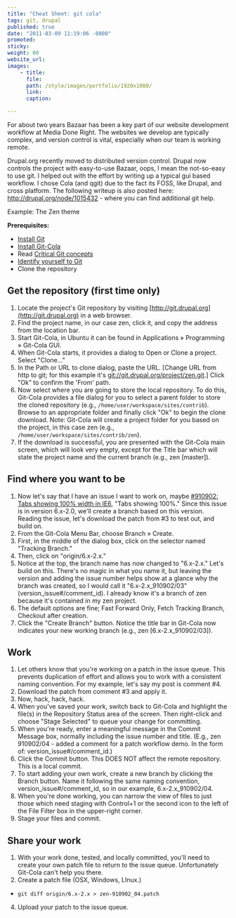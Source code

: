 ```yaml
---
title: "Cheat Sheet: git cola"
tags: git, drupal
published: true
date: "2011-03-09 11:19:06 -0800"
promoted:                                                                       # carousel: true = promoted to image carousel
sticky:                                                                         # carousel: true = first slide (css: active)
weight: 00                                                                      # carousel: sort order (reversed from high to low)
website_url:
images:
    - title:
      file:
      path: /style/images/portfolio/1920x1080/
      link:
      caption:

---
```


For about two years Bazaar has been a key part of our website development workflow at Media Done Right.  The websites we develop are typically complex, and version control is vital, especially when our team is working remote.
<!--break-->
Drupal.org recently moved to distributed version control. Drupal now controls the project with easy-to-use Bazaar, oops, I mean the not-so-easy to use git. I helped out with the effort by writing up a typical gui based workflow. I chose Cola (and qgit) due to the fact its FOSS, like Drupal, and cross platform. The following writeup is also posted here: http://drupal.org/node/1015432 - where you can find additional git help.

Example: The Zen theme

**Prerequisites:**

*   [Install Git](http://drupal.org/node/1010894)
*   [Install Git-Cola](http://cola.tuxfamily.org/downloads.html)
*   Read [Critical Git concepts](http://drupal.org/node/1014918)
*   [Identify yourself to Git](http://drupal.org/node/1022156)
*   Clone the repository

## Get the repository (first time only)

1.  Locate the project's Git repository by visiting [http://git.drupal.org](http://git.drupal.org) in a web browser.
2.  Find the project name, in our case zen, click it, and copy the address from the location bar.
3.  Start Git-Cola, in Ubuntu it can be found in Applications » Programming » Git-Cola GUI.
4.  When Git-Cola starts, it provides a dialog to Open or Clone a project. Select "Clone..."
5.  In the Path or URL to clone dialog, paste the URL. [Change URL from http to git; for this example it's [git://git.drupal.org/project/zen.git](//git.drupal.org/project/zen.git).] Click "Ok” to confirm the 'From' path.
6.  Now select where you are going to store the local repository. To do this, Git-Cola provides a file dialog for you to select a parent folder to store the cloned repository (e.g., `/home/user/workspace/sites/contrib`). Browse to an appropriate folder and finally click "Ok" to begin the clone download. Note: Git-Cola will create a project folder for you based on the project, in this case zen (e.g., `/home/user/workspace/sites/contrib/zen`).
7.  If the download is successful, you are presented with the Git-Cola main screen, which will look very empty, except for the Title bar which will state the project name and the current branch (e.g., zen [master]).

## Find where you want to be

1.  Now let's say that I have an issue I want to work on, maybe <span class="project-issue-status-8 project-issue-status-info">[#910902: Tabs showing 100% width in IE6](http://drupal.org/node/910902 "Status: needs review")</span>, "Tabs showing 100%." Since this issue is in version 6.x-2.0, we'll create a branch based on this version. Reading the issue, let's download the patch from #3 to test out, and build on.
2.  From the Git-Cola Menu Bar, choose Branch » Create.
3.  First, in the middle of the dialog box, click on the selector named "Tracking Branch."
4.  Then, click on "origin/6.x-2.x."
5.  Notice at the top, the branch name has now changed to "6.x-2.x." Let's build on this. There's no magic in what you name it, but leaving the version and adding the issue number helps show at a glance why the branch was created, so I would call it "6.x-2.x_910902/03" (version_issue#/comment_id). I already know it's a branch of zen because it's contained in my zen project.
6.  The default options are fine; Fast Forward Only, Fetch Tracking Branch, Checkout after creation.
7.  Click the "Create Branch" button. Notice the title bar in Git-Cola now indicates your new working branch (e.g., zen [6.x-2.x_910902/03]).

## Work

1.  Let others know that you're working on a patch in the issue queue. This prevents duplication of effort and allows you to work with a consistent naming convention. For my example, let's say my post is comment #4.
2.  Download the patch from comment #3 and apply it.
3.  Now, hack, hack, hack.
4.  When you've saved your work, switch back to Git-Cola and highlight the file(s) in the Repository Status area of the screen. Then right-click and choose "Stage Selected" to queue your change for committing.
5.  When you're ready, enter a meaningful message in the Commit Message box, normally including the issue number and title. (E.g., zen 910902/04 - added a comment for a patch workflow demo. In the form of: version_issue#/comment_id.)
6.  Click the Commit button. This DOES NOT affect the remote repository. This is a local commit.
7.  To start adding your own work, create a new branch by clicking the Branch button. Name it following the same naming convention, version_issue#/comment_id, so in our example, 6.x-2.x_910902/04.
8.  When you're done working, you can narrow the view of files to just those which need staging with Control+1 or the second icon to the left of the File Filter box in the upper-right corner.
9.  Stage your files and commit.

## Share your work

1.  With your work done, tested, and locally committed, you'll need to create your own patch file to return to the issue queue. Unfortunately Git-Cola can't help you there.
2.  Create a patch file (OSX, Windows, LInux.)

*   `git diff origin/6.x-2.x > zen-910902_04.patch`

4.  Upload your patch to the issue queue.
